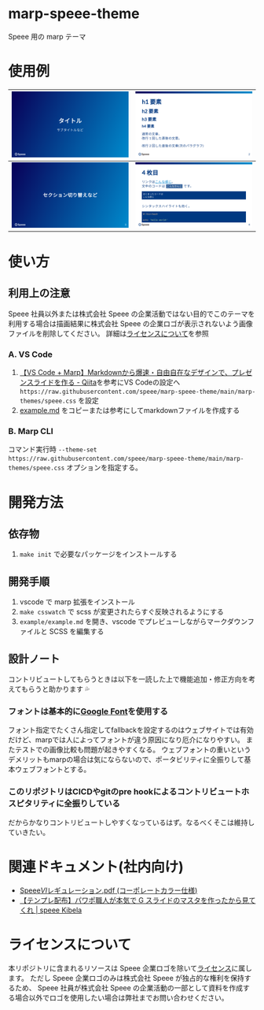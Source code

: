 # marp-speee-theme

Speee 用の marp テーマ

# 使用例

![](./example/example.001.png) | ![](./example/example.002.png)
:-------------------------:|:-------------------------:
![](./example/example.003.png) | ![](./example/example.004.png)

# 使い方

## 利用上の注意

Speee 社員以外または株式会社 Speee の企業活動ではない目的でこのテーマを利用する場合は描画結果に株式会社 Speee の企業ロゴが表示されないよう画像ファイルを削除してください。
詳細は[ライセンスについて](#ライセンスについて)を参照

### A. VS Code

1. [【VS Code \+ Marp】Markdownから爆速・自由自在なデザインで、プレゼンスライドを作る \- Qiita](https://qiita.com/tomo_makes/items/aafae4021986553ae1d8#%E3%82%AB%E3%82%B9%E3%82%BF%E3%83%A0%E3%83%86%E3%83%BC%E3%83%9E%E3%82%92%E4%BD%BF%E3%81%86)を参考にVS Codeの設定へ `https://raw.githubusercontent.com/speee/marp-speee-theme/main/marp-themes/speee.css` を設定
2. [example.md](example/example.md) をコピーまたは参考にしてmarkdownファイルを作成する

### B. Marp CLI

コマンド実行時 `--theme-set https://raw.githubusercontent.com/speee/marp-speee-theme/main/marp-themes/speee.css` オプションを指定する。


# 開発方法

## 依存物

1. `make init` で必要なパッケージをインストールする

## 開発手順

1. vscode で marp 拡張をインストール
1. `make csswatch` で scss が変更されたらすぐ反映されるようにする
1. `example/example.md` を開き、vscode でプレビューしながらマークダウンファイルと SCSS を編集する

## 設計ノート

コントリビュートしてもらうときは以下を一読した上で機能追加・修正方向を考えてもらうと助かります 💦

### フォントは基本的に[Google Font](https://fonts.google.com/)を使用する

フォント指定でたくさん指定してfallbackを設定するのはウェブサイトでは有効だけど、marpでは人によってフォントが違う原因になり厄介になりやすい。
またテストでの画像比較も問題が起きやすくなる。
ウェブフォントの重いというデメリットもmarpの場合は気にならないので、ポータビリティに全振りして基本ウェブフォントとする。

### このリポジトリはCICDやgitのpre hookによるコントリビュートホスピタリティに全振りしている

だからかなりコントリビュートしやすくなっているはず。なるべくそこは維持していきたい。

# 関連ドキュメント(社内向け)

- [Speee*VI*レギュレーション.pdf (コーポレートカラー仕様)](https://drive.google.com/file/d/1m5VzUtWX6JbortXmylHLABrN_RxamyXx/view?usp=sharing)
- [【テンプレ配布】パワポ職人が本気で G スライドのマスタを作ったから見てくれ \| speee Kibela](https://speee.kibe.la/@masayuki_nagayama/22064)

# ライセンスについて

本リポジトリに含まれるリソースは Speee 企業ロゴを除いて[ライセンス](./LICENSE)に属します。
ただし Speee 企業ロゴのみは株式会社 Speee が独占的な権利を保持するため、
Speee 社員が株式会社 Speee の企業活動の一部として資料を作成する場合以外でロゴを使用したい場合は弊社までお問い合わせください。
